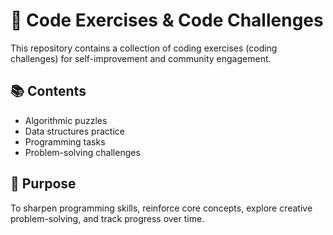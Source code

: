 # 🧩 Code Exercises & Code Challenges

This repository contains a collection of coding exercises (coding challenges) for self-improvement and community engagement.
 
## 📚 Contents
- Algorithmic puzzles
- Data structures practice
- Programming tasks
- Problem-solving challenges

## 🚀 Purpose
To sharpen programming skills, reinforce core concepts, explore creative problem-solving, and track progress over time.
